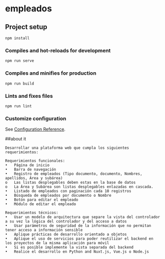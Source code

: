 # empleados

## Project setup
```
npm install
```

### Compiles and hot-reloads for development
```
npm run serve
```

### Compiles and minifies for production
```
npm run build
```

### Lints and fixes files
```
npm run lint
```

### Customize configuration
See [Configuration Reference](https://cli.vuejs.org/config/).

##about it
```
Desarrollar una plataforma web que cumpla los siguientes requerimientos:

Requerimientos funcionales:
•	Página de inicio
•	Barra de navegación
•	Registro de empleados (Tipo documento, documento, Nombres, apellidos, Área y subárea)
o	Las listas desplegables deben estas en la base de datos
o	La Área y Subárea son listas desplegables enlazadas en cascada.
•	Listado de empleados con paginación cada 10 registros
•	Búsqueda de empleados por documento o Nombre
•	Botón para editar el empleado
•	Módulo de editar el empleado

Requerimientos técnicos:
•	Usar un modelo de arquitectura que separe la vista del controlador a su vez la lógica del controlador y del acceso a datos
•	Usar parámetros de seguridad de la información que no permitan tener acceso a información sensible
•	Aplique prácticas de desarrollo orientado a objetos
•	Aplique el uso de servicios para poder reutilizar el backend en los proyectos de la misma aplicación para móvil
•	Si es posible implemente la vista separada del backend
•	Realice el desarrollo en Python and Nuxt.js, Vue.js o Node.js
```

